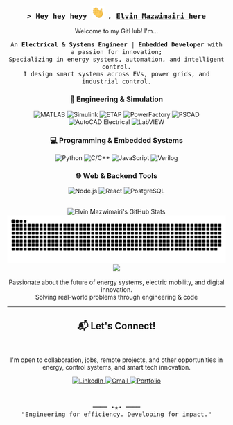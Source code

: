 <h3 align="center">
    <samp>> Hey hey heyy 
    <img src="https://raw.githubusercontent.com/ABSphreak/ABSphreak/master/gifs/Hi.gif" width="30px" style="margin-right:8px" alt="hi"/>, 
    <b><a target="_blank" href="https://github.com/elvin2words">
        Elvin Mazwimairi
    </a></b>
    here
    </samp>
</h3>
<p align="center">Welcome to my GitHub! I'm...</p>
<!-- <p align="center">
  <img src="https://readme-typing-svg.herokuapp.com?font=Fira+Code&weight=500&size=22&duration=3500&pause=800&color=58A6FF&center=true&vCenter=true&multiline=true&width=435&height=1500&lines=「+An+Electrical+&+Systems+Engineer+|+Embedded+Developer+with+a+passion+for+innovation+」;「+Specializing+in+energy+systems,+automation,+and+intelligent+control+」;「I+design+smart+systems+across+EVs,+power+grids,+and+industrial+control.+」" />
</p> -->
<p align="center">
    <samp>
        An <b>Electrical & Systems Engineer</b> | <b>Embedded Developer</b> with a passion for innovation;
        <br>
        Specializing in energy systems, automation, and intelligent control.
        <br>
        I design smart systems across EVs, power grids, and industrial control.
        <br>
    </samp>
</p>
<!-- ─────────────────── TECH STACK ─────────────────── -->
<h3 align="center">🧠 Engineering & Simulation</h3>
<p align="center">
    <img alt="MATLAB" src="https://img.shields.io/badge/-MATLAB-orange?style=flat&logo=Mathworks&logoColor=white">
    <img alt="Simulink" src="https://img.shields.io/badge/-Simulink-darkblue?style=flat&logo=Mathworks&logoColor=white">
    <img alt="ETAP" src="https://img.shields.io/badge/-ETAP-003366?style=flat&logoColor=white">
    <img alt="PowerFactory" src="https://img.shields.io/badge/-PowerFactory-blue?style=flat&logoColor=white">
    <img alt="PSCAD" src="https://img.shields.io/badge/-PSCAD-3b3b3b?style=flat&logoColor=white">
    <img alt="AutoCAD Electrical" src="https://img.shields.io/badge/-AutoCAD%20Electrical-e34f26?style=flat&logo=autodesk&logoColor=white">
    <img alt="LabVIEW" src="https://img.shields.io/badge/-LabVIEW-fad02e?style=flat&logo=National-Instruments&logoColor=black">
</p>
<h3 align="center">💻 Programming & Embedded Systems</h3>
<p align="center">
  <img alt="Python" src="https://img.shields.io/badge/-Python-3776AB?style=flat&logo=Python&logoColor=white">
  <img alt="C/C++" src="https://img.shields.io/badge/-C/C++-00599C?style=flat&logo=cplusplus&logoColor=white">
  <img alt="JavaScript" src="https://img.shields.io/badge/-JavaScript-F7DF1E?style=flat&logo=JavaScript&logoColor=black">
  <img alt="Verilog" src="https://img.shields.io/badge/-Verilog/FPGA-10172a?style=flat&logo=linux&logoColor=37bcf8">
</p>
<h3 align="center">🌐 Web & Backend Tools</h3>
<p align="center">
  <img alt="Node.js" src="https://img.shields.io/badge/-Node.js-339933?style=flat&logo=Node.js&logoColor=white">
  <img alt="React" src="https://img.shields.io/badge/-React-20232a?style=flat&logo=React&logoColor=61dafb">
  <img alt="PostgreSQL" src="https://img.shields.io/badge/-PostgreSQL-336791?style=flat&logo=PostgreSQL&logoColor=white">
</p>
<!-- Visitor Counter -->
<!-- <img src="https://komarev.com/ghpvc/?username=elvin2words&label=Profile%20Visitors&color=blue&style=flat" alt="Visitor Counter" /> -->
<!-- Details Section -->
<div align="center">
    <p align="center">
        <br>
        <!-- GitHub Stats -->
        <img alt="Elvin Mazwimairi's GitHub Stats"
            src="https://github-readme-stats.vercel.app/api?username=elvin2words&show_icons=true&theme=radical" />
        <br>
        <!-- 3D Contribution Graph -->
        <img src="https://github.com/Platane/snk/raw/output/github-contribution-grid-snake.svg" alt="3D Contribution Graph" />
        <br>
        <img src="https://github-readme-stats.vercel.app/api/top-langs/?username=elvin2words&layout=compact&theme=gruvbox" />
        <br>
        <p align="center">
        Passionate about the future of energy systems, electric mobility, and digital innovation.
        <br>
        Solving real-world problems through engineering & code<br>
        </p>
        <hr>
        <h2>📬 Let's Connect!</h2><br>
        <p>
            I'm open to collaboration, jobs, remote projects, and other opportunities in energy, control systems, and smart tech innovation.
        </p>
        <!-- LinkedIn -->
        <a href="https://www.linkedin.com/in/elvin-mazwimairi" target="_blank">
            <img alt="LinkedIn" src="https://img.shields.io/badge/-LinkedIn-0A66C2?style=flat&logo=linkedin&logoColor=white">
        </a>
        <!-- Email -->
        <a href="mailto:elvinmazwimairi@gmail.com" target="_blank">
            <img alt="Gmail" src="https://img.shields.io/badge/-Gmail-EA4335?style=flat&logo=gmail&logoColor=white">
        </a>
        <!-- Portfolio -->
        <a href="https://elvin2words.github.io" target="_blank">
            <img alt="Portfolio" src="https://img.shields.io/badge/Portfolio-green?style=flat-for-the-badge&logo=google-chrome&logoColor=white"/>
        </a>
    </p>
</div>
<br>
<!-- Footer -->
<samp>
    <p align="center">
        ════ ⋆★⋆ ════
    <br>
    "Engineering for efficiency. Developing for impact." 
    <br>
</samp>
<!-- <img src="https://cdn.jsdelivr.net/gh/devicons/devicon/icons/labview/labview-original.svg" width="30"/> -->
